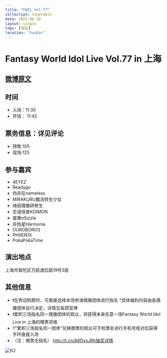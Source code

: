 ```yaml
---
title: "FWIL Vol.77"
collection: timetable
date: 2025-06-28
layout: single
tags: [指名]
location: "VasEar"
---
```


# Fantasy World Idol Live Vol.77 in 上海

## [微博原文](https://weibo.com/5603058452/PxV5Erp4g)

## 时间
- 入场：11:30
- 开场： 11:45

## 票务信息：详见评论
- 预售:105
- 现场:125

## 参与嘉宾
- 4EYEZ
- Readygo
- 伪存在nameless
- MIRAKURU魔法转生少女
- 绮丽偶像研修生
- 恋语怪兽KOIMON
- 蛋黄πSizzle
- 异色星Harmonia
- OUROBOROS
- PH0EN1X
- PokaPokaTime
## 演出地点
上海市普陀区万航渡后路19号3层
## 其他信息
- ❗在秀动购票时，可直接选择本场参演偶像团体进行指名
*具体福利内容由各偶像团体自行决定，详情见各团官博
- ❗️累积三场指名同一偶像团体的观众，将获得未来任意一场Fantasy World Idol Live in 上海的赠票资格
- ‼️“累积三场指名同一团体”兑换赠票的观众可于检票处进行手机号核对后获得手环直接入场
- （注：赠票无指名） http://t.cn/A6DysJRh抽奖详情

![tt2](/timetable/2025/06/28/4.jpg)  